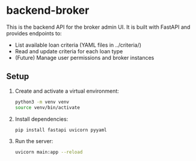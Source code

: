 # backend-broker

This is the backend API for the broker admin UI. It is built with FastAPI and provides endpoints to:
- List available loan criteria (YAML files in ../criteria/)
- Read and update criteria for each loan type
- (Future) Manage user permissions and broker instances

## Setup

1. Create and activate a virtual environment:
   ```bash
   python3 -m venv venv
   source venv/bin/activate
   ```
2. Install dependencies:
   ```bash
   pip install fastapi uvicorn pyyaml
   ```
3. Run the server:
   ```bash
   uvicorn main:app --reload
   ``` 